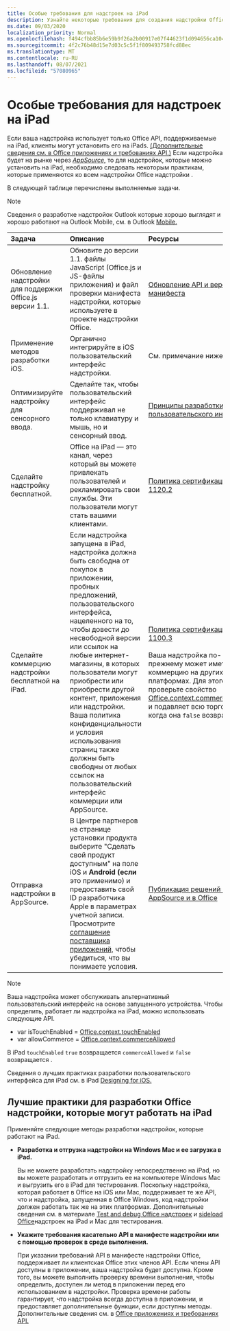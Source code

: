 ```yaml
---
title: Особые требования для надстроек на iPad
description: Узнайте некоторые требования для создания надстройки Office, которая работает на iPad.
ms.date: 09/03/2020
localization_priority: Normal
ms.openlocfilehash: f494cfbb85b6e59b9f26a2b00917e07f44623f1d094656ca104fb85d0faeb2af
ms.sourcegitcommit: 4f2c76b48d15e7d03c5c5f1f809493758fcd88ec
ms.translationtype: MT
ms.contentlocale: ru-RU
ms.lasthandoff: 08/07/2021
ms.locfileid: "57080965"
---
```

# <a name="special-requirements-for-add-ins-on-the-ipad"></a>Особые требования для надстроек на iPad

Если ваша надстройка использует только Office API, поддерживаемые на iPad, клиенты могут установить его на iPads. [(Дополнительные сведения см. в Office приложениях и требованиях API.)](specify-office-hosts-and-api-requirements.md) Если надстройка будет на рынке через *[AppSource,](https://appsource.microsoft.com)* то для надстройок, которые можно установить на iPad, необходимо следовать некоторым практикам, которые применяются ко всем надстройки Office [](../concepts/add-in-development-best-practices.md)надстройки .

В следующей таблице перечислены выполняемые задачи.

> [!NOTE]
> Сведения о разработке надстройок Outlook которые хорошо выглядят и хорошо работают на Outlook Mobile, см. в Outlook [Mobile.](../outlook/outlook-mobile-addins.md)

|Задача|Описание|Ресурсы|
|:-----|:-----|:-----|
|Обновление надстройки для поддержки Office.js версии 1.1.|Обновите до версии 1.1. файлы JavaScript (Office.js и JS-файлы приложения) и файл проверки манифеста надстройки, которые используете в проекте надстройки Office.|[Обновление API и версии манифеста](update-your-javascript-api-for-office-and-manifest-schema-version.md)|
|Применение методов разработки iOS.|Органично интегрируйте в iOS пользовательский интерфейс надстройки.| См. примечание ниже. |
|Оптимизируйте надстройку для сенсорного ввода.|Сделайте так, чтобы пользовательский интерфейс поддерживал не только клавиатуру и мышь, но и сенсорный ввод.|[Принципы разработки пользовательского интерфейса](../concepts/add-in-development-best-practices.md#apply-ux-design-principles)|
|Сделайте надстройку бесплатной.|Office на iPad — это канал, через который вы можете привлекать пользователей и рекламировать свои службы. Эти пользователи могут стать вашими клиентами.|[Политика сертификации 1120.2](/legal/marketplace/certification-policies#11202-acquisition-pricing-and-terms)|
|Сделайте коммерцию надстройки бесплатной на iPad.|Если надстройка запущена в iPad, надстройка должна быть свободна от покупок в приложении, пробных предложений, пользовательского интерфейса, нацеленного на то, чтобы довести до несвободной версии или ссылок на любые интернет-магазины, в которых пользователи могут приобрести или приобрести другой контент, приложения или надстройки. Ваша политика конфиденциальности и условия использования страниц также должны быть свободны от любых ссылок на пользовательский интерфейс коммерции или AppSource.|[Политика сертификации 1100.3](/legal/marketplace/certification-policies#11003-selling-additional-features)<br><br>Ваша надстройка по-прежнему может иметь коммерцию на других платформах. Для этого проверьте свойство [Office.context.commerceAllowed](/javascript/api/office/office.context#commerceAllowed) и подавляет всю торговлю, когда она `false` возвращается.|
|Отправка надстройки в AppSource.|В Центре партнеров  на странице установки продукта выберите "Сделать свой продукт доступным" на поле iOS и **Android (если** это применимо) и предоставить свой ID разработчика Apple в параметрах учетной записи. Просмотрите [соглашение поставщика приложений,](https://go.microsoft.com/fwlink/?linkid=715691) чтобы убедиться, что вы понимаете условия.|[Публикация решений в AppSource и в Office](/office/dev/store/submit-to-appsource-via-partner-center)|

> [!NOTE]
> Ваша надстройка может обслуживать альтернативный пользовательский интерфейс на основе запущенного устройства. Чтобы определить, работает ли надстройка на iPad, можно использовать следующие API.
>
> - var isTouchEnabled = [Office.context.touchEnabled](/javascript/api/office/office.context#touchEnabled)
> - var allowCommerce = [Office.context.commerceAllowed](/javascript/api/office/office.context#commerceAllowed)
>
> В iPad `touchEnabled` `true` возвращается `commerceAllowed` и `false` возвращается .
>
> Сведения о лучших практиках разработки пользовательского интерфейса для iPad см. в iPad [Designing for iOS.](https://developer.apple.com/library/ios/documentation/UserExperience/Conceptual/MobileHIG/)

## <a name="best-practices-for-developing-office-add-ins-that-can-run-on-ipad"></a>Лучшие практики для разработки Office надстройки, которые могут работать на iPad

Применяйте следующие методы разработки надстройок, которые работают на iPad.

-  **Разработка и отгрузка надстройки на Windows Mac и ее загрузка в iPad.**

    Вы не можете разработать надстройку непосредственно на iPad, но вы можете разработать и отгрузить ее на компьютере Windows Mac и выгрузить его в iPad для тестирования. Поскольку надстройка, которая работает в Office на iOS или Mac, поддерживает те же API, что и надстройка, запущенная в Office Windows, код надстройки должен работать так же на этих платформах. Дополнительные сведения см. в материале [Test and debug Office надстроек](../testing/test-debug-office-add-ins.md) и [sideload Office](../testing/sideload-an-office-add-in-on-ipad-and-mac.md)надстроек на iPad и Mac для тестирования.

-  **Укажите требования касательно API в манифесте надстройки или с помощью проверок в среде выполнения.**

    При указании требований API в манифесте надстройки Office, поддерживает ли клиентская Office этих членов API. Если члены API доступны в приложении, ваша надстройка будет доступна. Кроме того, вы можете выполнить проверку времени выполнения, чтобы определить, доступен ли метод в приложении перед его использованием в надстройки. Проверка времени работы гарантирует, что надстройка всегда доступна в приложении, и предоставляет дополнительные функции, если доступны методы. Дополнительные сведения см. в [Office приложениях и требованиях API.](specify-office-hosts-and-api-requirements.md)
